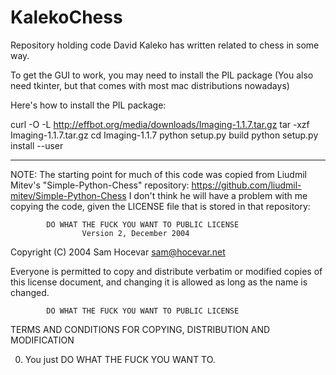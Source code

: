 KalekoChess
===========

Repository holding code David Kaleko has written related to chess in some way.


To get the GUI to work, you may need to install the PIL package
(You also need tkinter, but that comes with most mac distributions nowadays)

Here's how to install the PIL package:

curl -O -L http://effbot.org/media/downloads/Imaging-1.1.7.tar.gz
tar -xzf Imaging-1.1.7.tar.gz
cd Imaging-1.1.7
python setup.py build
python setup.py install --user



**********************************************************************************

NOTE: The starting point for much of this code was copied from Liudmil Mitev's
"Simple-Python-Chess" repository: https://github.com/liudmil-mitev/Simple-Python-Chess
I don't think he will have a problem with me copying the code, given the
LICENSE file that is stored in that repository:

            DO WHAT THE FUCK YOU WANT TO PUBLIC LICENSE
                    Version 2, December 2004

 Copyright (C) 2004 Sam Hocevar <sam@hocevar.net>

 Everyone is permitted to copy and distribute verbatim or modified
 copies of this license document, and changing it is allowed as long
 as the name is changed.

            DO WHAT THE FUCK YOU WANT TO PUBLIC LICENSE
   TERMS AND CONDITIONS FOR COPYING, DISTRIBUTION AND MODIFICATION

  0. You just DO WHAT THE FUCK YOU WANT TO. 
